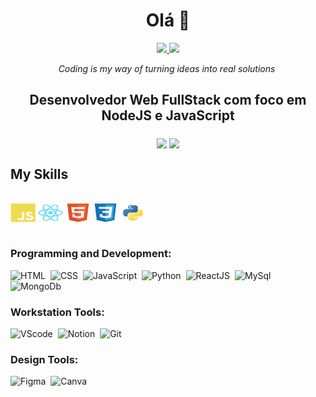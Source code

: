 ### <h1 align="center">Olá 👋</h1>

<p align="center">
    <a href="https://www.linkedin.com/in/deivisonfernandes/">
        <img src="https://img.shields.io/badge/LinkedIn-307cc5?style=for-the-badge&logo=linkedin&logoColor=white"/>
    </a>
    <img src="https://komarev.com/ghpvc/?username=httpsdfaa&style=for-the-badge&color=lightgrey"/>
</p>

<div align="center">
<i>Coding is my way of turning ideas into real solutions</i>&nbsp;
</div>

## <p align="center">Desenvolvedor Web FullStack com foco em NodeJS e JavaScript</p>

<div align="center">
    <img width=38% align="center" src="https://github-readme-stats.vercel.app/api/top-langs/?username=httpsdfaa&layout=compact" />
    <img width=50% align="center" src="https://github-readme-stats.vercel.app/api?username=httpsdfaa&show_icons=true&theme=white" />
</div>

## My Skills
<div style="display: inline_block"><br>
  <img align="center" alt="Deivison-JS" height="30" width="40" src="https://raw.githubusercontent.com/devicons/devicon/master/icons/javascript/javascript-plain.svg">
  <img align="center" alt="Deivison-React" height="30" width="40" src="https://raw.githubusercontent.com/devicons/devicon/master/icons/react/react-original.svg">
  <img align="center" alt="Deivison-HTML" height="30" width="40" src="https://raw.githubusercontent.com/devicons/devicon/master/icons/html5/html5-original.svg">
  <img align="center" alt="Deivison-CSS" height="30" width="40" src="https://raw.githubusercontent.com/devicons/devicon/master/icons/css3/css3-original.svg">
  <img align="center" alt="Deivison-Python" height="30" width="40" src="https://raw.githubusercontent.com/devicons/devicon/master/icons/python/python-original.svg">
</div>
<br />

### Programming and Development:

![HTML](https://img.shields.io/badge/HTML5-E34F26?style=for-the-badge&logo=html5&logoColor=white)&nbsp;
![CSS](https://img.shields.io/badge/CSS3-1572B6?style=for-the-badge&logo=css3&logoColor=white)&nbsp;
![JavaScript](https://img.shields.io/badge/JavaScript-F7DF1E?style=for-the-badge&logo=javascript&logoColor=black)&nbsp;
![Python](https://img.shields.io/badge/Python-F7DF1E?style=for-the-badge&logo=python&logoColor=black)&nbsp;
![ReactJS](https://img.shields.io/badge/Reactjs-61DAFB?style=for-the-badge&logo=react&logoColor=black)&nbsp;
![MySql](https://img.shields.io/badge/mysql-F7DF1E?style=for-the-badge&logo=mysql&logoColor=black)&nbsp;
![MongoDb](https://img.shields.io/badge/mongodb-F7DF1E?style=for-the-badge&logo=mongodb&logoColor=black)&nbsp;

### Workstation Tools:

![VScode](https://img.shields.io/badge/vscode-007ACC?style=for-the-badge&logo=visual-studio-code&logoColor=white)&nbsp;
![Notion](https://img.shields.io/badge/Notion-000000?style=for-the-badge&logo=notion&logoColor=white)&nbsp;
![Git](https://img.shields.io/badge/GIT-E44C30?style=for-the-badge&logo=git&logoColor=white)&nbsp;

### Design Tools:

![Figma](https://img.shields.io/badge/Figma-F24E1E?style=for-the-badge&logo=figma&logoColor=white)&nbsp;
![Canva](https://img.shields.io/badge/Canva-%2300C4CC.svg?style=for-the-badge&logo=Canva&logoColor=white)&nbsp;
